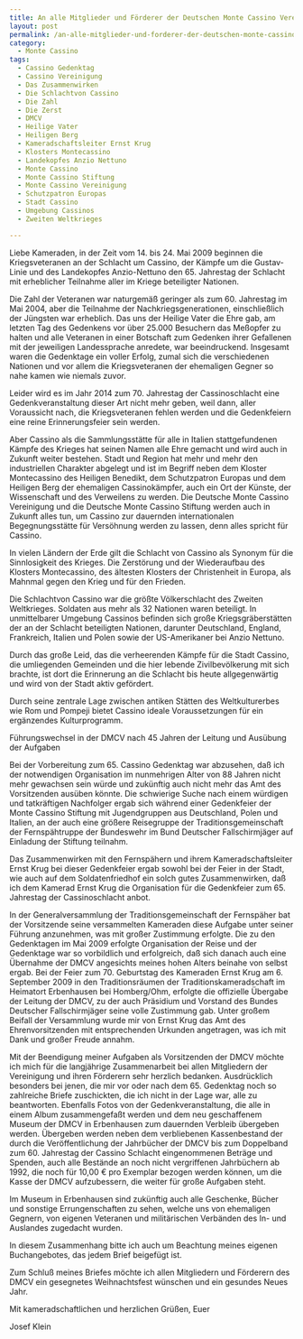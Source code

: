 ```yaml
---
title: An alle Mitglieder und Förderer der Deutschen Monte Cassino Vereinigung und der Deutschen Monte Cassino Stiftung
layout: post
permalink: /an-alle-mitglieder-und-forderer-der-deutschen-monte-cassino-vereinigung-und-der-deutschen-monte-cassino-stiftung/
category:
  - Monte Cassino
tags:
  - Cassino Gedenktag
  - Cassino Vereinigung
  - Das Zusammenwirken
  - Die Schlachtvon Cassino
  - Die Zahl
  - Die Zerst
  - DMCV
  - Heilige Vater
  - Heiligen Berg
  - Kameradschaftsleiter Ernst Krug
  - Klosters Montecassino
  - Landekopfes Anzio Nettuno
  - Monte Cassino
  - Monte Cassino Stiftung
  - Monte Cassino Vereinigung
  - Schutzpatron Europas
  - Stadt Cassino
  - Umgebung Cassinos
  - Zweiten Weltkrieges

---
```

Liebe Kameraden,
in der Zeit vom 14. bis 24. Mai 2009 beginnen die Kriegsveteranen an der Schlacht um Cassino, der Kämpfe um die Gustav-Linie und des Landekopfes Anzio-Nettuno den 65. Jahrestag der Schlacht mit erheblicher Teilnahme aller im Kriege beteiligter Nationen.

Die Zahl der Veteranen war naturgemäß geringer als zum 60. Jahrestag im Mai 2004, aber die Teilnahme der Nachkriegsgenerationen, einschließlich der Jüngsten war erheblich. Das uns der Heilige Vater die Ehre gab, am letzten Tag des Gedenkens vor über 25.000 Besuchern das Meßopfer zu halten und alle Veteranen in einer Botschaft zum Gedenken ihrer Gefallenen mit der jeweiligen Landessprache anredete, war beeindruckend.
Insgesamt waren die Gedenktage ein voller Erfolg, zumal sich die verschiedenen Nationen und vor allem die Kriegsveteranen der ehemaligen Gegner so nahe kamen wie niemals zuvor.

Leider wird es im Jahr 2014 zum 70. Jahrestag der Cassinoschlacht eine Gedenkveranstaltung dieser Art nicht mehr geben, weil dann, aller Voraussicht nach, die Kriegsveteranen fehlen werden und die Gedenkfeiern eine reine Erinnerungsfeier sein werden.

Aber Cassino als die Sammlungsstätte für alle in Italien stattgefundenen Kämpfe des Krieges hat seinen Namen alle Ehre gemacht und wird auch in Zukunft weiter bestehen. Stadt und Region hat mehr und mehr den industriellen Charakter abgelegt und ist im Begriff neben dem Kloster Montecassino des Heiligen Benedikt, dem Schutzpatron Europas und dem Heiligen Berg der ehemaligen Cassinokämpfer, auch ein Ort der Künste, der Wissenschaft und des Verweilens zu werden.
Die Deutsche Monte Cassino Vereinigung und die Deutsche Monte Cassino Stiftung werden auch in Zukunft alles tun, um Cassino zur dauernden internationalen Begegnungsstätte für Versöhnung werden zu lassen, denn alles spricht für Cassino.

In vielen Ländern der Erde gilt die Schlacht von Cassino als Synonym für die Sinnlosigkeit des Krieges. Die Zerstörung und der Wiederaufbau des Klosters Montecassino, des ältesten Klosters der Christenheit in Europa, als Mahnmal gegen den Krieg und für den Frieden.

Die Schlachtvon Cassino war die größte Völkerschlacht des Zweiten Weltkrieges. Soldaten aus mehr als 32 Nationen waren beteiligt.
In unmittelbarer Umgebung Cassinos befinden sich große Kriegsgräberstätten der an der Schlacht beteiligten Nationen, darunter Deutschland, England, Frankreich, Italien und Polen sowie der US-Amerikaner bei Anzio Nettuno.

Durch das große Leid, das die verheerenden Kämpfe für die Stadt Cassino, die umliegenden Gemeinden und die hier lebende Zivilbevölkerung mit sich brachte, ist dort die Erinnerung an die Schlacht bis heute allgegenwärtig und wird von der Stadt aktiv gefördert.

Durch seine zentrale Lage zwischen antiken Stätten des Weltkulturerbes wie Rom und Pompeji bietet Cassino ideale Voraussetzungen für ein ergänzendes Kulturprogramm.


Führungswechsel in der DMCV nach 45 Jahren der Leitung und Ausübung der Aufgaben

Bei der Vorbereitung zum 65. Cassino Gedenktag war abzusehen, daß ich der notwendigen Organisation im nunmehrigen Alter von 88 Jahren nicht mehr gewachsen sein würde und zukünftig auch nicht mehr das Amt des Vorsitzenden ausüben könnte.
Die schwierige Suche nach einem würdigen und tatkräftigen Nachfolger ergab sich während einer Gedenkfeier der Monte Cassino Stiftung mit Jugendgruppen aus Deutschland, Polen und Italien, an der auch eine größere Reisegruppe der Traditionsgemeinschaft der Fernspähtruppe der Bundeswehr im Bund Deutscher Fallschirmjäger auf Einladung der Stiftung teilnahm.

Das Zusammenwirken mit den Fernspähern und ihrem Kameradschaftsleiter Ernst Krug bei dieser Gedenkfeier ergab sowohl bei der Feier in der Stadt, wie auch auf dem Soldatenfriedhof ein solch gutes Zusammenwirken, daß ich dem Kamerad Ernst Krug die Organisation für die Gedenkfeier zum 65. Jahrestag der Cassinoschlacht anbot.

In der Generalversammlung der Traditionsgemeinschaft der Fernspäher bat der Vorsitzende seine versammelten Kameraden diese Aufgabe unter seiner Führung anzunehmen, was mit großer Zustimmung erfolgte.
Die zu den Gedenktagen im Mai 2009 erfolgte Organisation der Reise und der Gedenktage war so vorbildlich und erfolgreich, daß sich danach auch eine Übernahme der DMCV angesichts meines hohen Alters beinahe von selbst ergab.
Bei der Feier zum 70. Geburtstag des Kameraden Ernst Krug am 6. September 2009 in den Traditionsräumen der Traditionskameradschaft im Heimatort Erbenhausen bei Homberg/Ohm, erfolgte die offizielle Übergabe der Leitung der DMCV, zu der auch Präsidium und Vorstand des Bundes Deutscher Fallschirmjäger seine volle Zustimmung gab.
Unter großem Beifall der Versammlung wurde mir von Ernst Krug das Amt des Ehrenvorsitzenden mit entsprechenden Urkunden angetragen, was ich mit Dank und großer Freude annahm.

Mit der Beendigung meiner Aufgaben als Vorsitzenden der DMCV möchte ich mich für die langjährige Zusammenarbeit bei allen Mitgliedern der Vereinigung und ihren Förderern sehr herzlich bedanken. Ausdrücklich besonders bei jenen, die mir vor oder nach dem 65. Gedenktag noch so zahlreiche Briefe zuschickten, die ich nicht in der Lage war, alle zu beantworten. Ebenfalls Fotos von der Gedenkveranstaltung, die alle in einem Album zusammengefaßt werden und dem neu geschaffenem Museum der DMCV in Erbenhausen zum dauernden Verbleib übergeben werden.
Übergeben werden neben dem verbliebenen Kassenbestand der durch die Veröffentlichung der Jahrbücher der DMCV bis zum Doppelband zum 60. Jahrestag der Cassino Schlacht eingenommenen Beträge und Spenden, auch alle Bestände an noch nicht vergriffenen Jahrbüchern ab 1992, die noch für 10,00 € pro Exemplar bezogen werden können, um die Kasse der DMCV aufzubessern, die weiter für große Aufgaben steht.

Im Museum in Erbenhausen sind zukünftig auch alle Geschenke, Bücher und sonstige Errungenschaften zu sehen, welche uns von ehemaligen Gegnern, von eigenen Veteranen und militärischen Verbänden des In- und Auslandes zugedacht wurden.

In diesem Zusammenhang bitte ich auch um Beachtung meines eigenen Buchangebotes, das jedem Brief beigefügt ist.

Zum Schluß meines Briefes möchte ich allen Mitgliedern und Förderern des DMCV ein gesegnetes Weihnachtsfest wünschen und ein gesundes Neues Jahr.

Mit kameradschaftlichen und herzlichen Grüßen, Euer

Josef Klein
